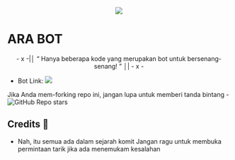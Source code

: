 <p align="center">
  <img src="https://coolthemestores.com/wp-content/uploads/2020/12/zero-two-feature.jpg">
</p>

# ARA BOT

<p align="center">
- x -|│  “	Hanya beberapa kode yang merupakan bot untuk bersenang-senang! ”  │| - x -
</p>

* Bot Link:  <a href="https://wa.me/6285852335038" alt="Ara"> <img src="https://img.shields.io/badge/%F0%9F%A4%96%20-Ara-blue" /> </a>

Jika Anda mem-forking repo ini, jangan lupa untuk memberi tanda bintang - <img alt="GitHub Repo stars" src="https://img.shields.io/github/stars/Zer0-Tw0/Ara?color=white&label=%F0%9F%8C%9F%20star">

## Credits 📍
* Nah, itu semua ada dalam sejarah komit
Jangan ragu untuk membuka permintaan tarik jika ada menemukam kesalahan
